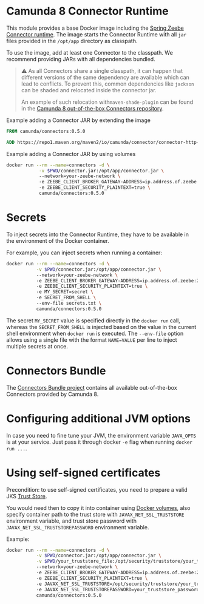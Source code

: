 # Camunda 8 Connector Runtime

This module provides a base Docker image including the [Spring Zeebe Connector runtime](https://github.com/camunda-community-hub/spring-zeebe/tree/master/connector-runtime). 
The image starts the Connector Runtime with all `jar` files provided in the `/opt/app` directory as classpath.

To use the image, add at least one Connector to the classpath. We recommend providing JARs with all dependencies bundled.

> :warning: As all Connectors share a single classpath, it can happen that
> different versions of the same dependency are available which can lead to
> conflicts. To prevent this, common dependencies like `jackson` can be shaded and
> relocated inside the connector jar. 
> 
> An example of such relocation with`maven-shade-plugin` can be found in the 
> [Camunda 8 out-of-the-box Connectors repository](https://github.com/camunda/connectors-bundle/blob/cb925c1c5bdab9f55b77d2378be32116dec6f010/connectors/pom.xml#L83).

Example adding a Connector JAR by extending the image

```dockerfile
FROM camunda/connectors:0.5.0

ADD https://repo1.maven.org/maven2/io/camunda/connector/connector-http-json/0.15.0/connector-http-json-0.15.0-with-dependencies.jar /opt/app/
```

Example adding a Connector JAR by using volumes

```bash
docker run --rm --name=connectors -d \
            -v $PWD/connector.jar:/opt/app/connector.jar \                      # Add a connector jar to the classpath
            --network=your-zeebe-network \                                      # Optional: attach to network if Zeebe is isolated with Docker network
            -e ZEEBE_CLIENT_BROKER_GATEWAY-ADDRESS=ip.address.of.zeebe:26500 \  # Specify Zeebe address
            -e ZEEBE_CLIENT_SECURITY_PLAINTEXT=true \                           # Optional: provide security configs to connect to Zeebe
            camunda/connectors:0.5.0
```

# Secrets

To inject secrets into the Connector Runtime, they have to be available in the environment of the Docker container.

For example, you can inject secrets when running a container:

```bash
docker run --rm --name=connectors -d \
           -v $PWD/connector.jar:/opt/app/connector.jar \                      # Add a connector jar to the classpath
           --network=your-zeebe-network \                                      # Optional: attach to network if Zeebe is isolated with Docker network
           -e ZEEBE_CLIENT_BROKER_GATEWAY-ADDRESS=ip.address.of.zeebe:26500 \  # Specify Zeebe address
           -e ZEEBE_CLIENT_SECURITY_PLAINTEXT=true \                           # Optional: provide security configs to connect to Zeebe
           -e MY_SECRET=secret \                                               # Optional: set a secret with value
           -e SECRET_FROM_SHELL \                                              # Optional: set a secret from the environment
           --env-file secrets.txt \                                            # Optional: set secrets from a file
           camunda/connectors:0.5.0
```

The secret `MY_SECRET` value is specified directly in the `docker run` call,
whereas the `SECRET_FROM_SHELL` is injected based on the value in the
current shell environment when `docker run` is executed. The `--env-file`
option allows using a single file with the format `NAME=VALUE` per line
to inject multiple secrets at once.

# Connectors Bundle

The [Connectors Bundle project](https://github.com/camunda/connectors-bundle) contains all available out-of-the-box Connectors provided by Camunda 8.

# Configuring additional JVM options

In case you need to fine tune your JVM, the environment variable `JAVA_OPTS` is at your service. Just pass it through docker `-e` flag when running `docker run ...`.

# Using self-signed certificates

Precondition: to use self-signed certificates, you need to prepare a valid JKS [Trust Store](https://docs.oracle.com/cd/E19509-01/820-3503/6nf1il6er/index.html).

You would need then to copy it into container using [Docker volumes](https://docs.docker.com/storage/volumes/), also specify container path to the trust store with `JAVAX_NET_SSL_TRUSTSTORE` environment variable, and trust store password with `JAVAX_NET_SSL_TRUSTSTOREPASSWORD` environment variable.

Example:

```bash
docker run --rm --name=connectors -d \
           -v $PWD/connector.jar:/opt/app/connector.jar \
           -v $PWD/your_truststore_file:/opt/security/truststore/your_truststore_file \  # Mount your trust store with self-signed certificates
           --network=your-zeebe-network \                                                # Optional: attach to network if Zeebe is isolated with Docker network
           -e ZEEBE_CLIENT_BROKER_GATEWAY-ADDRESS=ip.address.of.zeebe:26500 \            # Specify Zeebe address
           -e ZEEBE_CLIENT_SECURITY_PLAINTEXT=true \                                     # Optional: provide security configs to connect to Zeebe
           -e JAVAX_NET_SSL_TRUSTSTORE=/opt/security/truststore/your_truststore_file \   # Change your trust store file name
           -e JAVAX_NET_SSL_TRUSTSTOREPASSWORD=your_truststore_password \                # Provide your trust store password
           camunda/connectors:0.5.0
```
